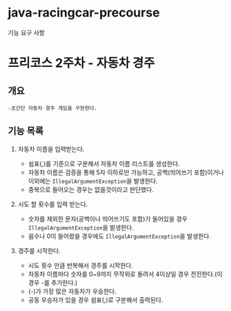 # java-racingcar-precourse

기능 요구 사항

# 프리코스 2주차 - 자동차 경주

## 개요
    -초간단 자동차 경주 게임을 구현한다.

## 기능 목록

1. 자동차 이름을 입력받는다.
    - 쉼표(,)를 기준으로 구분해서 자동차 이름 리스트를 생성한다.
    - 자동차 이름은 검증을 통해 5자 이하로만 가능하고, 공백(띄어쓰기 포함)이거나 이외에는 `IllegalArgumentException`을 발생한다.
    - 중복으로 들어오는 경우는 없을것이라고 판단했다.

2. 시도 할 횟수를 입력 받는다.
    - 숫자를 제외한 문자(공백이나 띄어쓰기도 포함)가 들어있을 경우 `IllegalArgumentException`을 발생한다.
    - 음수나 0이 들어왔을 경우에도 `IllegalArgumentException`을 발생한다.

3. 경주를 시작한다.
    - 시도 횟수 만큼 반복해서 경주를 시작한다.
    - 자동차 이름마다 숫자를 0~9까지 무작위로 돌려서 4이상일 경우 전진한다.(이 경우 -를 추가한다.)
    - (-)가 가장 많은 자동차가 우승한다.
    - 공동 우승자가 있을 경우 쉼표(,)로 구분해서 출력된다.

